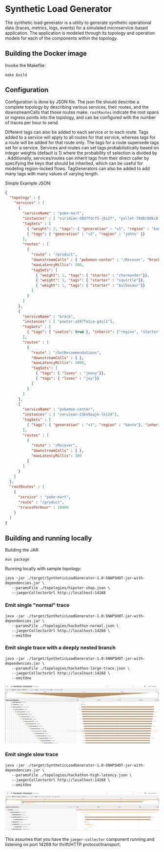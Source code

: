 # Synthetic Load Generator

The synthetic load generator is a utility to generate synthetic operational
data (traces, metrics, logs, events) for a simulated microservice-based application.
The application is modeled through its topology and operation models for each
of the components within the topology.

## Building the Docker image

Invoke the Makefile:
```
make build
```

## Configuration

Configuration is done by JSON file. The json file should describe a complete topology by describing various services,
their routes, and the downstreamCalls that those routes make. `rootRoutes` indicate the root spans or ingress points
 into the topology, and can be configured with the number of traces per hour to send.

Different tags can also be added to each service or to each route. Tags added to a service will apply to all routes for
that service, whereas tags for a route will be added for that route only. The tags for a route supersede tags set for
a service. Services and routes can set tags probabilistically based on integer weights (default is 1) where the
probability of selection is <weight of specific tagset> divided by <sum of all weights>. Additionally, services/routes
can inherit tags from their direct caller by specifying the keys that should be inherited, which can be
useful for modeling region-locked flows. TagGenerators can also be added to add many tags with many values of varying
length.

Simple Example JSON:
```json
{
  "topology" : {
    "services" : [
      {
        "serviceName" : "poke-mart",
        "instances" : [ "viridian-d847fdcf5-j6s2f", "pallet-79d8c8d6c8-9sbff" ],
        "tagSets" : [
          { "weight": 2, "tags": { "generation" : "v1", "region" : "kanto" }, "tagGenerators": [{"numTags": 32, "numVals": 152, "valLength": 64}] },
          { "tags": { "generation" : "v2", "region" : "johto" }}
        ],
        "routes" : [
          {
            "route" : "/product",
            "downstreamCalls" : { "pokemon-center" : "/Recover", "brock" : "/GetRecommendations" },
            "maxLatencyMillis": 200,
            "tagSets": [
              { "weight": 1, "tags": { "starter" : "charmander"}},
              { "weight": 1, "tags": { "starter" : "squirtle"}},
              { "weight": 1, "tags": { "starter" : "bulbasaur"}}
            ]
          }
        ]
      },
      {
        "serviceName" : "brock",
        "instances" : [ "pewter-a347fe1ce-g4sl1"],
        "tagSets" : [
          { "tags": { "uselss": true }, "inherit": ["region", "starter"]}
        ],
        "routes" : [
          {
            "route" : "/GetRecommendations",
            "downstreamCalls" : { },
            "maxLatencyMillis": 1000,
            "tagSets": [
              { "tags": { "loves" : "jenny"}},
              { "tags": { "loves" : "joy"}}
            ]
          }
        ]
      },
      {
        "serviceName" : "pokemon-center",
        "instances" : [ "cerulean-23kn9aajk-lk12d"],
        "tagSets" : [
          { "tags": { "generation" : "v1", "region" : "kanto"}, "inherit": ["starter"] }
        ],
        "routes" : [
          {
            "route" : "/Recover",
            "downstreamCalls" : { },
            "maxLatencyMillis": 300
          }
        ]
      }
    ]
  },
  "rootRoutes" : [
    {
      "service" : "poke-mart",
      "route" : "/product",
      "tracesPerHour" : 18000
    }
  ]
}
```

## Building and running locally

Building the JAR:
```
mvn package
```

Running locally with sample topology:
```
java -jar ./target/SyntheticLoadGenerator-1.0-SNAPSHOT-jar-with-dependencies.jar \
   --paramsFile ./topologies/hipster-shop.json \
   --jaegerCollectorUrl http://localhost:14268
```

### Emit single "normal" trace
```
java -jar ./target/SyntheticLoadGenerator-1.0-SNAPSHOT-jar-with-dependencies.jar \
   --paramsFile ./topologies/hackathon-normal.json \
   --jaegerCollectorUrl http://localhost:14268 \
   --emitOne
```

### Emit single trace with a deeply nested branch
```
java -jar ./target/SyntheticLoadGenerator-1.0-SNAPSHOT-jar-with-dependencies.jar \
   --paramsFile ./topologies/hackathon-large-trace.json \
   --jaegerCollectorUrl http://localhost:14268 \
   --emitOne
```

![Deeply nested branch](images/hackathon-large-trace.png?raw=true "Deeply nested branch")


### Emit single slow trace
```
java -jar ./target/SyntheticLoadGenerator-1.0-SNAPSHOT-jar-with-dependencies.jar \
   --paramsFile ./topologies/hackathon-high-latency.json \
   --jaegerCollectorUrl http://localhost:14268 \
   --emitOne
```

![High latency trace](images/hackathon-high-latency.png?raw=true "High latency trace")

This assumes that you have the `jaeger-collector` component running and listening
on port 14268 for thrift/HTTP protocol/transport.

